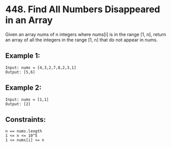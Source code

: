 # 448. Find All Numbers Disappeared in an Array
     
Given an array nums of n integers where nums[i] is in the range [1, n], return an array of all the integers in the range [1, n] that do not appear in nums.

## Example 1:

    Input: nums = [4,3,2,7,8,2,3,1]
    Output: [5,6]
## Example 2:

    Input: nums = [1,1]
    Output: [2]
## Constraints:

    n == nums.length
    1 <= n <= 10^5
    1 <= nums[i] <= n